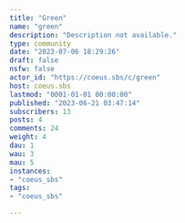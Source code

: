 ```yaml
---
title: "Green" 
name: "green"
description: "Description not available."
type: community
date: "2023-07-06 18:29:26"
draft: false
nsfw: false
actor_id: "https://coeus.sbs/c/green"
host: coeus.sbs
lastmod: "0001-01-01 00:00:00"
published: "2023-06-21 03:47:14"
subscribers: 13
posts: 4
comments: 24
weight: 4
dau: 1
wau: 3
mau: 5
instances:
- "coeus_sbs"
tags: 
- "coeus_sbs"

---
```

